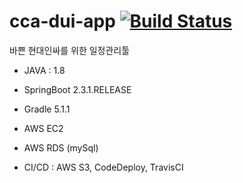# cca-dui-app [![Build Status](https://travis-ci.org/JD-PROJ/cca-dui-api.svg?branch=master)](https://travis-ci.org/JD-PROJ/cca-dui-api)
바쁜 현대인싸를 위한 일정관리툴


- JAVA : 1.8
- SpringBoot 2.3.1.RELEASE
- Gradle 5.1.1


- AWS EC2
- AWS RDS (mySql)
- CI/CD : AWS S3, CodeDeploy, TravisCI
